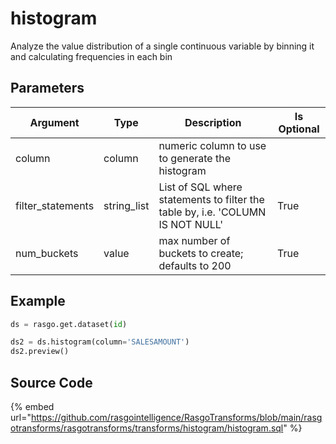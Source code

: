

# histogram

Analyze the value distribution of a single continuous variable by binning it and calculating frequencies in each bin

## Parameters

|     Argument      |    Type     |                                  Description                                   | Is Optional |
| ----------------- | ----------- | ------------------------------------------------------------------------------ | ----------- |
| column            | column      | numeric column to use to generate the histogram                                |             |
| filter_statements | string_list | List of SQL where statements to filter the table by, i.e. 'COLUMN IS NOT NULL' | True        |
| num_buckets       | value       | max number of buckets to create; defaults to 200                               | True        |


## Example

```python
ds = rasgo.get.dataset(id)

ds2 = ds.histogram(column='SALESAMOUNT')
ds2.preview()
```

## Source Code

{% embed url="https://github.com/rasgointelligence/RasgoTransforms/blob/main/rasgotransforms/rasgotransforms/transforms/histogram/histogram.sql" %}
